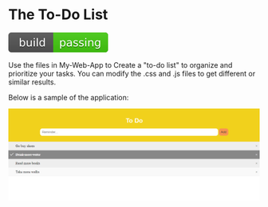 # The To-Do List

![Build-passing](https://github.com/amass3/To-Do-List/blob/main/SVG/build-passing.svg)

Use the files in My-Web-App to Create a "to-do list" to organize and prioritize your tasks. You can modify the .css and .js files to get different or similar results. 

Below is a sample of the application:

![Sample](https://github.com/amass3/To-Do-List/blob/main/My-Web-App%20Images/Sample.png)

